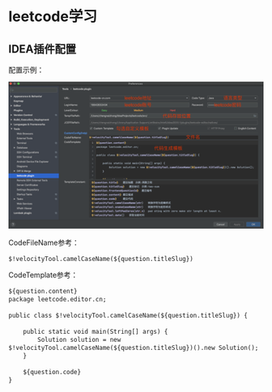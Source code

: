 # leetcode学习
## IDEA插件配置
配置示例：

![avatar](插件配置.png)

CodeFileName参考：

    $!velocityTool.camelCaseName(${question.titleSlug})
    
CodeTemplate参考：

    ${question.content}
    package leetcode.editor.cn;
    
    public class $!velocityTool.camelCaseName(${question.titleSlug}) {
    
        public static void main(String[] args) {
            Solution solution = new $!velocityTool.camelCaseName(${question.titleSlug})().new Solution();
        }
        
        ${question.code}
    }
